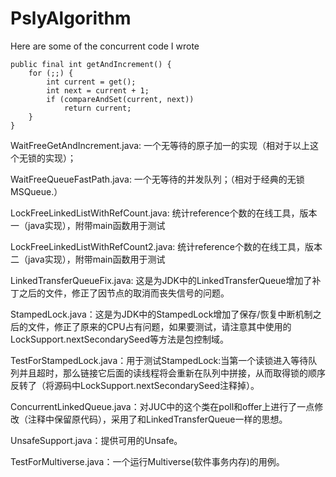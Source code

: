 # PslyAlgorithm
Here are some of the concurrent code I wrote

    public final int getAndIncrement() {
        for (;;) {
            int current = get();
            int next = current + 1;
            if (compareAndSet(current, next))
                return current;
        }
    }
WaitFreeGetAndIncrement.java: 一个无等待的原子加一的实现（相对于以上这个无锁的实现）；

WaitFreeQueueFastPath.java: 一个无等待的并发队列；（相对于经典的无锁MSQueue.）

LockFreeLinkedListWithRefCount.java: 统计reference个数的在线工具，版本一（java实现），附带main函数用于测试

LockFreeLinkedListWithRefCount2.java: 统计reference个数的在线工具，版本二（java实现），附带main函数用于测试

LinkedTransferQueueFix.java: 这是为JDK中的LinkedTransferQueue增加了补丁之后的文件，修正了因节点的取消而丧失信号的问题。

StampedLock.java：这是为JDK中的StampedLock增加了保存/恢复中断机制之后的文件，修正了原来的CPU占有问题，如果要测试，请注意其中使用的LockSupport.nextSecondarySeed等方法是包控制域。

TestForStampedLock.java：用于测试StampedLock:当第一个读锁进入等待队列并且超时，那么链接它后面的读线程将会重新在队列中拼接，从而取得锁的顺序反转了（将源码中LockSupport.nextSecondarySeed注释掉）。

ConcurrentLinkedQueue.java：对JUC中的这个类在poll和offer上进行了一点修改（注释中保留原代码），采用了和LinkedTransferQueue一样的思想。

UnsafeSupport.java：提供可用的Unsafe。

TestForMultiverse.java：一个运行Multiverse(软件事务内存)的用例。

